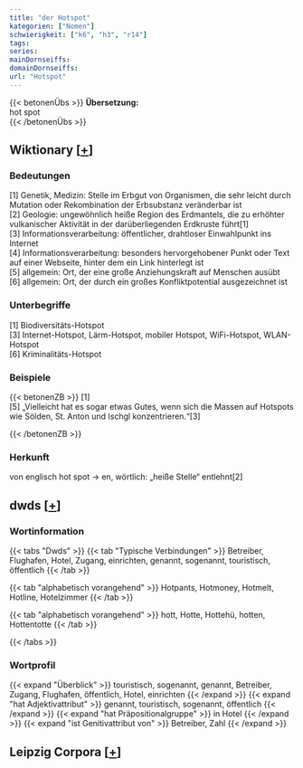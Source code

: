 ```yaml
---
title: "der Hotspot"
kategorien: ["Nomen"]
schwierigkeit: ["k6", "h3", "r14"]
tags:
series:
mainDornseiffs:
domainDornseiffs:
url: "Hotspot"
---
```


{{< betonenÜbs >}}
**Übersetzung:**  
hot spot  
{{< /betonenÜbs >}}

## Wiktionary [[+](https://de.wiktionary.org/wiki/Hotspot)]

### Bedeutungen
[1] Genetik, Medizin: Stelle im Erbgut von Organismen, die sehr leicht durch Mutation oder Rekombination der Erbsubstanz veränderbar ist  
[2] Geologie: ungewöhnlich heiße Region des Erdmantels, die zu erhöhter vulkanischer Aktivität in der darüberliegenden Erdkruste führt[1]  
[3] Informationsverarbeitung: öffentlicher, drahtloser Einwahlpunkt ins Internet  
[4] Informationsverarbeitung: besonders hervorgehobener Punkt oder Text auf einer Webseite, hinter dem ein Link hinterlegt ist  
[5] allgemein: Ort, der eine große Anziehungskraft auf Menschen ausübt  
[6] allgemein: Ort, der durch ein großes Konfliktpotential ausgezeichnet ist  

### Unterbegriffe
[1] Biodiversitäts-Hotspot  
[3] Internet-Hotspot, Lärm-Hotspot, mobiler Hotspot, WiFi-Hotspot, WLAN-Hotspot  
[6] Kriminalitäts-Hotspot  

### Beispiele
{{< betonenZB >}}
[1]  
[5] „Vielleicht hat es sogar etwas Gutes, wenn sich die Massen auf Hotspots wie Sölden, St. Anton und Ischgl konzentrieren.“[3]  

{{< /betonenZB >}}
### Herkunft
von englisch hot spot → en, wörtlich: „heiße Stelle“ entlehnt[2]  



## dwds [[+](https://www.dwds.de/wb/Hotspot)]

### Wortinformation
{{< tabs "Dwds" >}}
{{< tab "Typische Verbindungen" >}}
Betreiber, Flughafen, Hotel, Zugang, einrichten, genannt, sogenannt, touristisch, öffentlich
{{< /tab >}}

{{< tab "alphabetisch vorangehend" >}}
Hotpants, Hotmoney, Hotmelt, Hotline, Hotelzimmer
{{< /tab >}}

{{< tab "alphabetisch vorangehend" >}}
hott, Hotte, Hottehü, hotten, Hottentotte
{{< /tab >}}

{{< /tabs >}}

### Wortprofil
{{< expand "Überblick" >}} touristisch, sogenannt, genannt, Betreiber, Zugang, Flughafen, öffentlich, Hotel, einrichten {{< /expand >}}
{{< expand "hat Adjektivattribut" >}} genannt, touristisch, sogenannt, öffentlich {{< /expand >}}
{{< expand "hat Präpositionalgruppe" >}} in Hotel {{< /expand >}}
{{< expand "ist Genitivattribut von" >}} Betreiber, Zahl {{< /expand >}}

## Leipzig Corpora [[+](https://corpora.uni-leipzig.de/en/res?word=Hotspot&corpusId=deu_newscrawl-public_2018)]


